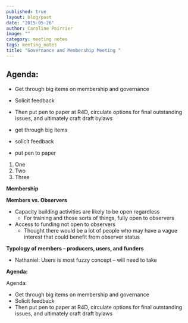 ```yaml
---
published: true
layout: blog/post
date: "2015-05-26"
author: Caroline Poirrier
image: ""
category: meeting notes
tags: meeting_notes
title: "Governance and Membership Meeting "
---
```




## Agenda:

- Get through big items on membership and governance
- Solicit feedback
- Then put pen to paper at R4D, circulate options for final outstanding issues, and ultimately craft draft bylaws


- get through big items
- solicit feedback
- put pen to paper


1. One
2. Two
3. Three


**Membership**

**Members vs. Observers**

+ Capacity building activities are likely to be open regardless
    + For training and those sorts of things, fully open to observers
+ Access to funding not open to observers
    + Thought there would be a lot of people who may have a vague interest that could benefit from observer status
	
**Typology of members – producers, users, and funders**
+ Nathaniel: Users is most fuzzy concept – will need to take



**Agenda:**

Agenda:
+ Get through big items on membership and governance    
+ Solicit feedback  
+ Then put pen to paper at R4D, circulate options for final outstanding issues, and ultimately craft draft bylaws
